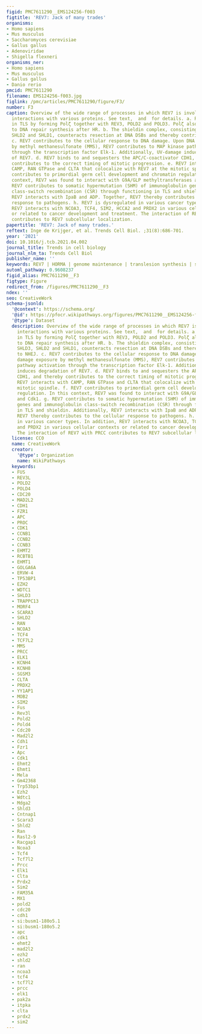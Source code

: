 ```yaml
---
figid: PMC7611290__EMS124256-f003
figtitle: 'REV7: Jack of many trades'
organisms:
- Homo sapiens
- Mus musculus
- Saccharomyces cerevisiae
- Gallus gallus
- Adenoviridae
- Shigella flexneri
organisms_ner:
- Homo sapiens
- Mus musculus
- Gallus gallus
- Danio rerio
pmcid: PMC7611290
filename: EMS124256-f003.jpg
figlink: /pmc/articles/PMC7611290/figure/F3/
number: F3
caption: Overview of the wide range of processes in which REV7 is involved through
  interactions with various proteins. See text,  and  for details. a. REV7 functions
  in TLS by forming Polζ together with REV3, POLD2 and POLD3. Polζ also contributes
  to DNA repair synthesis after HR. b. The shieldin complex, consisting of REV7, SHLD3,
  SHLD2 and SHLD1, counteracts resection at DNA DSBs and thereby contributes to NHEJ.
  c. REV7 contributes to the cellular response to DNA damage. Upon DNA damage exposure
  by methyl methanesulfonate (MMS), REV7 contributes to MAP kinase pathway activation
  through the transcription factor Elk-1. Additionally, UV-damage induces degradation
  of REV7. d. REV7 binds to and sequesters the APC/C-coactivator CDH1, and thereby
  contributes to the correct timing of mitotic progression. e. REV7 interacts with
  CAMP, RAN GTPase and CLTA that colocalize with REV7 at the mitotic spindle. f. REV7
  contributes to primordial germ cell development and chromatin regulation. In this
  context, REV7 was found to interact with G9A/GLP methyltransferases and Cdk1. g.
  REV7 contributes to somatic hypermutation (SHM) of immunoglobulin genes and immunoglobulin
  class-switch recombination (CSR) through functioning in TLS and shieldin. Additionally,
  REV7 interacts with IpaB and ADP. Together, REV7 thereby contributes to the cellular
  response to pathogens. h. REV7 is dysregulated in various cancer types. In addition,
  REV7 interacts with NCOA3, TCF4, SIM2, HCCA2 and PRDX2 in various cellular contexts
  or related to cancer development and treatment. The interaction of REV7 with PRCC
  contributes to REV7 subcellular localization.
papertitle: 'REV7: Jack of many trades.'
reftext: Inge de Krijger, et al. Trends Cell Biol. ;31(8):686-701.
year: '2021'
doi: 10.1016/j.tcb.2021.04.002
journal_title: Trends in cell biology
journal_nlm_ta: Trends Cell Biol
publisher_name: ''
keywords: REV7 | HORMA | genome maintenance | translesion synthesis | shieldin
automl_pathway: 0.9608237
figid_alias: PMC7611290__F3
figtype: Figure
redirect_from: /figures/PMC7611290__F3
ndex: ''
seo: CreativeWork
schema-jsonld:
  '@context': https://schema.org/
  '@id': https://pfocr.wikipathways.org/figures/PMC7611290__EMS124256-f003.html
  '@type': Dataset
  description: Overview of the wide range of processes in which REV7 is involved through
    interactions with various proteins. See text,  and  for details. a. REV7 functions
    in TLS by forming Polζ together with REV3, POLD2 and POLD3. Polζ also contributes
    to DNA repair synthesis after HR. b. The shieldin complex, consisting of REV7,
    SHLD3, SHLD2 and SHLD1, counteracts resection at DNA DSBs and thereby contributes
    to NHEJ. c. REV7 contributes to the cellular response to DNA damage. Upon DNA
    damage exposure by methyl methanesulfonate (MMS), REV7 contributes to MAP kinase
    pathway activation through the transcription factor Elk-1. Additionally, UV-damage
    induces degradation of REV7. d. REV7 binds to and sequesters the APC/C-coactivator
    CDH1, and thereby contributes to the correct timing of mitotic progression. e.
    REV7 interacts with CAMP, RAN GTPase and CLTA that colocalize with REV7 at the
    mitotic spindle. f. REV7 contributes to primordial germ cell development and chromatin
    regulation. In this context, REV7 was found to interact with G9A/GLP methyltransferases
    and Cdk1. g. REV7 contributes to somatic hypermutation (SHM) of immunoglobulin
    genes and immunoglobulin class-switch recombination (CSR) through functioning
    in TLS and shieldin. Additionally, REV7 interacts with IpaB and ADP. Together,
    REV7 thereby contributes to the cellular response to pathogens. h. REV7 is dysregulated
    in various cancer types. In addition, REV7 interacts with NCOA3, TCF4, SIM2, HCCA2
    and PRDX2 in various cellular contexts or related to cancer development and treatment.
    The interaction of REV7 with PRCC contributes to REV7 subcellular localization.
  license: CC0
  name: CreativeWork
  creator:
    '@type': Organization
    name: WikiPathways
  keywords:
  - FUS
  - REV3L
  - POLD2
  - POLD4
  - CDC20
  - MAD2L2
  - CDH1
  - FZR1
  - APC
  - PROC
  - CDK1
  - CCNB1
  - CCNB2
  - CCNB3
  - EHMT2
  - RCBTB1
  - EHMT1
  - GOLGA6A
  - ERVW-4
  - TP53BP1
  - EZH2
  - WDTC1
  - SHLD3
  - TRAPPC13
  - MORF4
  - SCARA3
  - SHLD2
  - RAN
  - NCOA3
  - TCF4
  - TCF7L2
  - MMS
  - PRCC
  - ELK1
  - KCNH4
  - KCNH8
  - SGSM3
  - CLTA
  - PRDX2
  - YY1AP1
  - MOB2
  - SIM2
  - Fus
  - Rev3l
  - Pold2
  - Pold4
  - Cdc20
  - Mad2l2
  - Cdh1
  - Fzr1
  - Apc
  - Cdk1
  - Ehmt2
  - Ehmt1
  - Mela
  - Gm42368
  - Trp53bp1
  - Ezh2
  - Wdtc1
  - Mdga2
  - Shld3
  - Cntnap1
  - Scara3
  - Shld2
  - Ran
  - Rasl2-9
  - Racgap1
  - Ncoa3
  - Tcf4
  - Tcf7l2
  - Prcc
  - Elk1
  - Clta
  - Prdx2
  - Sim2
  - FAM35A
  - MX1
  - pold2
  - cdc20
  - cdh1
  - si:busm1-180o5.1
  - si:busm1-180o5.2
  - apc
  - cdk1
  - ehmt2
  - mad2l2
  - ezh2
  - shld2
  - ran
  - ncoa3
  - tcf4
  - tcf7l2
  - prcc
  - elk1
  - pak2a
  - itpka
  - clta
  - prdx2
  - sim2
---
```


